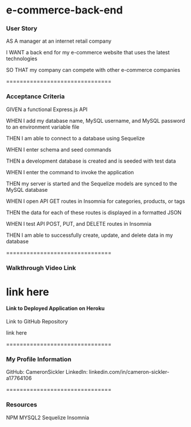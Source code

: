 # e-commerce-back-end

### User Story
 
AS A manager at an internet retail company
 
I WANT a back end for my e-commerce website that uses the latest technologies
 
SO THAT my company can compete with other e-commerce companies
 
 
===============================
 
### Acceptance Criteria
  
GIVEN a functional Express.js API
 
WHEN I add my database name, MySQL username, and MySQL password to an environment variable file
 
THEN I am able to connect to a database using Sequelize
 
WHEN I enter schema and seed commands
 
THEN a development database is created and is seeded with test data
 
WHEN I enter the command to invoke the application
 
THEN my server is started and the Sequelize models are synced to the MySQL database
 
WHEN I open API GET routes in Insomnia for categories, products, or tags
 
THEN the data for each of these routes is displayed in a formatted JSON
 
WHEN I test API POST, PUT, and DELETE routes in Insomnia
 
THEN I am able to successfully create, update, and delete data in my database
 
 
===============================
 
### Walkthrough Video Link
 
link here
===============================
 
#### Link to Deployed Application on Heroku
 
 
 Link to GitHub Repository

link here
 
===============================
 
### My Profile Information
 
GitHub: CameronSickler
LinkedIn: linkedin.com/in/cameron-sickler-a17764106
 
===============================
 
### Resources

 NPM    MYSQL2   Sequelize   Insomnia